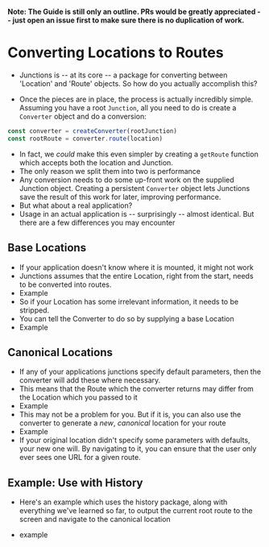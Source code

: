 ---
---

**Note: The Guide is still only an outline. PRs would be greatly appreciated -- just open an issue first to make sure there is no duplication of work.**

# Converting Locations to Routes

- Junctions is -- at its core -- a package for converting between 'Location' and 'Route' objects. So how do you actually accomplish this?

- Once the pieces are in place, the process is actually incredibly simple. Assuming you have a root `Junction`, all you need to do is create a `Converter` object and do a conversion:

```js
const converter = createConverter(rootJunction)
const rootRoute = converter.route(location)
```

- In fact, we *could* make this even simpler by creating a `getRoute` function which accepts both the location and Junction.
- The only reason we split them into two is performance
- Any conversion needs to do some up-front work on the supplied Junction object. Creating a persistent `Converter` object lets Junctions save the result of this work for later, improving performance.
- But what about a real application?
- Usage in an actual application is -- surprisingly -- almost identical. But there are a few differences you may encounter

## Base Locations

- If your application doesn't know where it is mounted, it might not work
- Junctions assumes that the entire Location, right from the start, needs to be converted into routes.
- Example
- So if your Location has some irrelevant information, it needs to be stripped.
- You can tell the Converter to do so by supplying a base Location
- Example

## Canonical Locations

- If any of your applications junctions specify default parameters, then the converter will add these where necessary.
- This means that the Route which the converter returns may differ from the Location which you passed to it
- Example
- This may not be a problem for you. But if it is, you can also use the converter to generate a *new*, *canonical* location for your route
- Example
- If your original location didn't specify some parameters with defaults, your new one will. By navigating to it, you can ensure that the user only ever sees one URL for a given route.

## Example: Use with History

- Here's an example which uses the history package, along with everything we've learned so far, to output the current root route to the screen and navigate to the canonical location

- example
